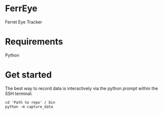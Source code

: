 # FerrEye
Ferret Eye Tracker


# Requirements
Python



# Get started 

The best way to record data is interactively via the python prompt within the SSH terminal:

```
cd 'Path to repo' / bin
python -m capture_data 
```

